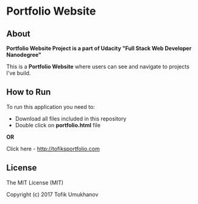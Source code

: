 # Portfolio Website
## About
**Portfolio Website Project is a part of Udacity "Full Stack Web Developer Nanodegree"**

This is a **Portfolio Website** where users can see and navigate to projects I've build.

## How to Run
To run this application you need to:

- Download all files included in this repository
- Double click on **portfolio.html** file

**OR**

Click here - http://tofiksportfolio.com

## License
The MIT License (MIT)

Copyright (c) 2017 Tofik Umukhanov
